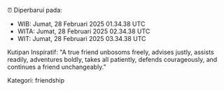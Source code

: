 ⏰ Diperbarui pada:
- WIB: Jumat, 28 Februari 2025 01.34.38 UTC
- WITA: Jumat, 28 Februari 2025 02.34.38 UTC
- WIT: Jumat, 28 Februari 2025 03.34.38 UTC

Kutipan Inspiratif:
"A true friend unbosoms freely, advises justly, assists readily, adventures boldly, takes all patiently, defends courageously, and continues a friend unchangeably."


Kategori: friendship


